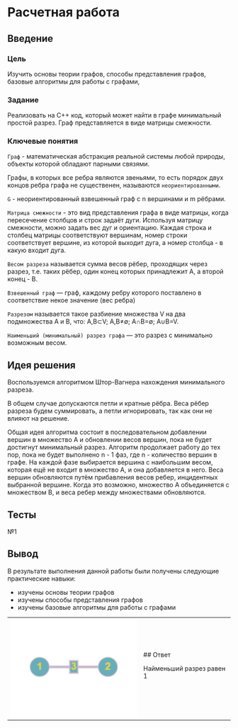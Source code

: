 # Расчетная работа 


## Введение

### Цель

Изучить основы теории графов, способы представления графов, базовые алгоритмы для работы с графами,

### Задание

Реализовать на C++ код, который может найти в графе минимальный простой разрез.
Граф представляется в виде матрицы смежности.

### Ключевые понятия

`Граф` - математическая абстракция реальной системы любой природы, объекты которой обладают парными связями. 

Графы, в которых все ребра являются звеньями, то есть порядок двух концов ребра графа не существенен, называются `неориентированными`. 

`G` - неориентированный взвешенный граф с n вершинами и m рёбрами.

`Матрица смежности` - это вид представления графа в виде матрицы, когда пересечение столбцов и строк задаёт дуги. Используя матрицу смежности, можно задать вес дуг и ориентацию. Каждая строка и столбец матрицы соответствуют вершинам, номер строки соответствует вершине, из которой выходит дуга, а номер столбца - в какую входит дуга.

`Весом разреза` называется сумма весов рёбер, проходящих через разрез, т.е. таких рёбер, один конец которых принадлежит A, а второй конец - B.

`Взвешенный граф` — граф, каждому ребру которого поставлено в соответствие некое значение (вес ребра)

`Разрезом` называется такое разбиение множества V на два подмножества A и B, что: A,B⊂V;   A,B≠∅;  A∩B=∅;  A∪B=V.

`Наименьший (минимальный) разрез графа` — это разрез с минимально возможным весом.

## Идея решения

Воспользуемся алгоритмом Штор-Вагнера нахождения минимального разреза.

В общем случае допускаются петли и кратные рёбра. Веса рёбер разреза будем суммировать, а петли игнорировать, так как они не влияют на решение. 

Общая идея алгоритма состоит в последовательном добавлении вершин в множество A и обновлении весов вершин, пока не будет достигнут минимальный разрез. Алгоритм продолжает работу до тех пор, пока не будет выполнено n - 1 фаз, где n - количество вершин в графе. На каждой фазе выбирается вершина с наибольшим весом, которая ещё не входит в множество A, и она добавляется в него. Веса вершин обновляются путём прибавления весов ребер, инцидентных выбранной вершине. Когда это возможно, множество A объединяется с множеством B, и веса ребер между множествами обновляются.

## Тесты

№1

<table>
<tr>
  <td>
    <img src="graphy/граф1.png">
  </td>
  <td>
## Ответ 

Найменьший разрез равен 1 

</td>
</tr>
<tr>



## Вывод

 В результате выполнения данной работы были получены следующие практические навыки:
- изучены основы теории графов
- изучены способы представления графов
- изучены базовые алгоритмы для работы с графами